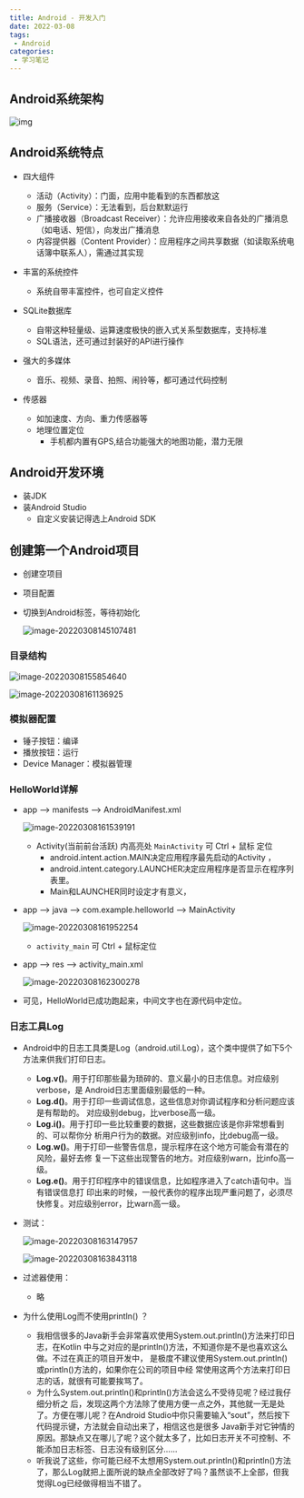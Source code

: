 ```yaml
---
title: Android - 开发入门
date: 2022-03-08
tags:
 - Android
categories:
 - 学习笔记
---
```



## Android系统架构

![img](./1.assets/android-stack_2x.png)

## Android系统特点

- 四大组件
  - 活动（Activity）：门面，应用中能看到的东西都放这
  - 服务（Service）：无法看到，后台默默运行
  - 广播接收器（Broadcast Receiver）：允许应用接收来自各处的广播消息（如电话、短信），向发出广播消息
  - 内容提供器（Content Provider）：应用程序之间共享数据（如读取系统电话簿中联系人），需通过其实现

- 丰富的系统控件
  - 系统自带丰富控件，也可自定义控件

- SQLite数据库
  - 自带这种轻量级、运算速度极快的嵌入式关系型数据库，支持标准
  - SQL语法，还可通过封装好的API进行操作
- 强大的多媒体
  - 音乐、视频、录音、拍照、闹铃等，都可通过代码控制
- 传感器
  - 如加速度、方向、重力传感器等
  - 地理位置定位
    - 手机都内置有GPS,结合功能强大的地图功能，潜力无限

## Android开发环境

- 装JDK
- 装Android Studio
  - 自定义安装记得选上Android SDK

## 创建第一个Android项目

- 创建空项目

- 项目配置

- 切换到Android标签，等待初始化

  ![image-20220308145107481](./1.assets/image-20220308145107481.png)


### 目录结构

![image-20220308155854640](./1.assets/image-20220308155854640.png)

![image-20220308161136925](./1.assets/image-20220308161136925.png)

### 模拟器配置

- 锤子按钮：编译
- 播放按钮：运行
- Device Manager：模拟器管理



### HelloWorld详解

- app --> manifests --> AndroidManifest.xml

  ![image-20220308161539191](./1.assets/image-20220308161539191.png)

  - Activity(当前前台活跃) 内高亮处 `MainActivity` 可 Ctrl + 鼠标 定位
    - android.intent.action.MAIN决定应用程序最先启动的Activity ，
    - android.intent.category.LAUNCHER决定应用程序是否显示在程序列表里。 
    - Main和LAUNCHER同时设定才有意义，

- app --> java --> com.example.helloworld --> MainActivity

  ![image-20220308161952254](./1.assets/image-20220308161952254.png)

  - `activity_main` 可 Ctrl + 鼠标定位

- app --> res --> activity_main.xml

  ![image-20220308162300278](./1.assets/image-20220308162300278.png)

- 可见，HelloWorld已成功跑起来，中间文字也在源代码中定位。

### 日志工具Log

- Android中的日志工具类是Log（android.util.Log），这个类中提供了如下5个方法来供我们打印日志。
  - **Log.v()**。用于打印那些最为琐碎的、意义最小的日志信息。对应级别verbose，是 Android日志里面级别最低的一种。 
  - **Log.d()**。用于打印一些调试信息，这些信息对你调试程序和分析问题应该是有帮助的。 对应级别debug，比verbose高一级。
  - **Log.i()**。用于打印一些比较重要的数据，这些数据应该是你非常想看到的、可以帮你分 析用户行为的数据。对应级别info，比debug高一级。
  - **Log.w()**。用于打印一些警告信息，提示程序在这个地方可能会有潜在的风险，最好去修 复一下这些出现警告的地方。对应级别warn，比info高一级。 
  - **Log.e()**。用于打印程序中的错误信息，比如程序进入了catch语句中。当有错误信息打 印出来的时候，一般代表你的程序出现严重问题了，必须尽快修复。对应级别error，比warn高一级。

- 测试：

  ![image-20220308163147957](./1.assets/image-20220308163147957.png)

  ![image-20220308163843118](./1.assets/image-20220308163843118.png)

- 过滤器使用：
  - 略
- 为什么使用Log而不使用println() ？
  - 我相信很多的Java新手会非常喜欢使用System.out.println()方法来打印日志，在Kotlin 中与之对应的是println()方法，不知道你是不是也喜欢这么做。不过在真正的项目开发中， 是极度不建议使用System.out.println()或println()方法的，如果你在公司的项目中经 常使用这两个方法来打印日志的话，就很有可能要挨骂了。
  - 为什么System.out.println()和println()方法会这么不受待见呢？经过我仔细分析之 后，发现这两个方法除了使用方便一点之外，其他就一无是处了。方便在哪儿呢？在Android Studio中你只需要输入“sout”，然后按下代码提示键，方法就会自动出来了，相信这也是很多 Java新手对它钟情的原因。那缺点又在哪儿了呢？这个就太多了，比如日志开关不可控制、不 能添加日志标签、日志没有级别区分……
  - 听我说了这些，你可能已经不太想用System.out.println()和println()方法了，那么Log就把上面所说的缺点全部改好了吗？虽然谈不上全部，但我觉得Log已经做得相当不错了。
